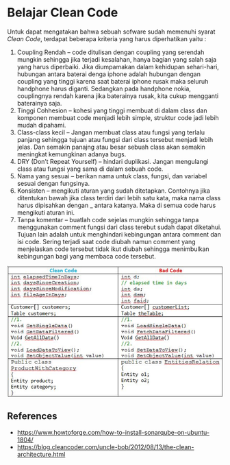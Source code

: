 # Belajar Clean Code

Untuk dapat mengatakan bahwa sebuah sofware sudah memenuhi syarat _Clean Code_, terdapat beberapa kriteria yang harus diperhatikan yaitu :

1. Coupling Rendah – code ditulisan dengan coupling yang serendah mungkin sehingga jika terjadi kesalahan, hanya bagian yang salah saja yang harus diperbaiki. Jika diumpamakan dalam kehidupan sehari-hari, hubungan antara baterai denga iphone adalah hubungan dengan coupling yang tinggi karena saat baterai iphone rusak maka seluruh handphone harus diganti. Sedangkan pada handphone nokia, couplingnya rendah karena jika baterainya rusak, kita cukup mengganti baterainya saja.
2. Tinggi Cohhesion – kohesi yang tinggi membuat di dalam class dan komponen membuat code menjadi lebih simple, struktur code jadi lebih mudah dipahami.
3. Class-class kecil – Jangan membuat class atau fungsi yang terlalu panjang sehingga tujuan atau fungsi dari class tersebut menjadi lebih jelas. Dan semakin panajng atau besar sebuah class akan semakin meningkat kemungkinan adanya bugs.
4. DRY (Don’t Repeat Yourself) – hindari duplikasi. Jangan mengulangi class atau fungsi yang sama di dalam sebuah code.
5. Nama yang sesuai – berikan nama untuk class, fungsi, dan variabel sesuai dengan fungsinya.
6. Konsisten – mengikuti aturan yang sudah ditetapkan. Contohnya jika ditentukan bawah jika class terdiri dari lebih satu kata, maka nama class harus dipisahkan dengan \_ antara katanya. Maka di semua code harus mengikuti aturan ini.
7. Tanpa komentar – buatlah code sejelas mungkin sehingga tanpa menggunakan comment fungsi dari class terebut sudah dapat diketahui. Tujuan lain adalah untuk menghindari kebingungan antara comment dan isi code. Sering terjadi saat code diubah namun comment yang menjelaskan code tersebut tidak ikut diubah sehingga menimbulkan kebingungan bagi yang membaca code tersebut.

![Contoh](../images/clean-code/clean-code.jpg)

## References

- https://www.howtoforge.com/how-to-install-sonarqube-on-ubuntu-1804/
- https://blog.cleancoder.com/uncle-bob/2012/08/13/the-clean-architecture.html
